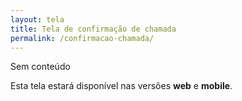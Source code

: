 ```yaml
---
layout: tela
title: Tela de confirmação de chamada
permalink: /confirmacao-chamada/
---
```


Sem conteúdo

Esta tela estará disponível nas versões **web** e **mobile**.
